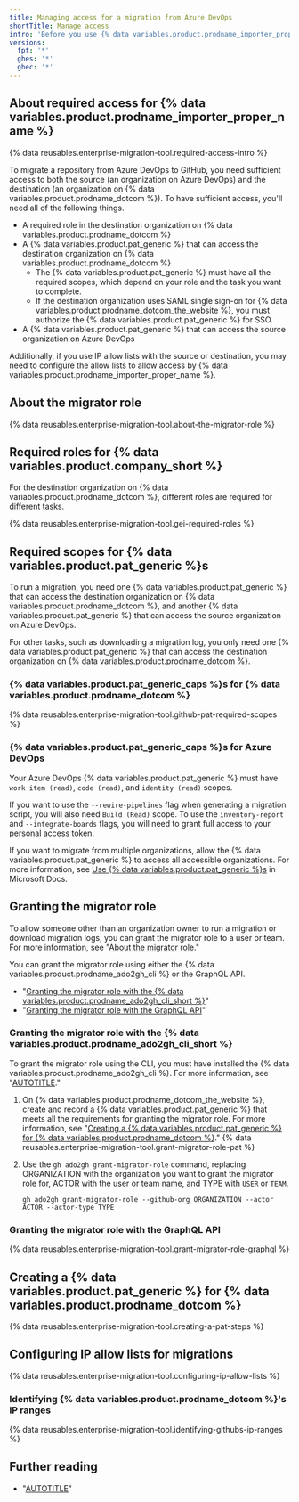 ```yaml
---
title: Managing access for a migration from Azure DevOps
shortTitle: Manage access
intro: 'Before you use {% data variables.product.prodname_importer_proper_name %}, make sure you have appropriate access to both the source and destination of your migration.'
versions:
  fpt: '*'
  ghes: '*'
  ghec: '*'
---
```


## About required access for {% data variables.product.prodname_importer_proper_name %}

{% data reusables.enterprise-migration-tool.required-access-intro %}

To migrate a repository from Azure DevOps to GitHub, you need sufficient access to both the source (an organization on Azure DevOps) and the destination (an organization on {% data variables.product.prodname_dotcom %}). To have sufficient access, you'll need all of the following things.
* A required role in the destination organization on {% data variables.product.prodname_dotcom %}
* A {% data variables.product.pat_generic %} that can access the destination organization on {% data variables.product.prodname_dotcom %}
  * The {% data variables.product.pat_generic %} must have all the required scopes, which depend on your role and the task you want to complete.
  * If the destination organization uses SAML single sign-on for {% data variables.product.prodname_dotcom_the_website %}, you must authorize the {% data variables.product.pat_generic %} for SSO.
* A {% data variables.product.pat_generic %} that can access the source organization on Azure DevOps

Additionally, if you use IP allow lists with the source or destination, you may need to configure the allow lists to allow access by {% data variables.product.prodname_importer_proper_name %}.

## About the migrator role

{% data reusables.enterprise-migration-tool.about-the-migrator-role %}

<span id="required-roles"></span>

## Required roles for {% data variables.product.company_short %}

For the destination organization on {% data variables.product.prodname_dotcom %}, different roles are required for different tasks.

{% data reusables.enterprise-migration-tool.gei-required-roles %}

## Required scopes for {% data variables.product.pat_generic %}s

To run a migration, you need one {% data variables.product.pat_generic %} that can access the destination organization on {% data variables.product.prodname_dotcom %}, and another {% data variables.product.pat_generic %} that can access the source organization on Azure DevOps.

For other tasks, such as downloading a migration log, you only need one {% data variables.product.pat_generic %} that can access the destination organization on {% data variables.product.prodname_dotcom %}.

### {% data variables.product.pat_generic_caps %}s for {% data variables.product.prodname_dotcom %}

{% data reusables.enterprise-migration-tool.github-pat-required-scopes %}

### {% data variables.product.pat_generic_caps %}s for Azure DevOps

Your Azure DevOps {% data variables.product.pat_generic %} must have `work item (read)`, `code (read)`, and `identity (read)` scopes.

If you want to use the `--rewire-pipelines` flag when generating a migration script, you will also need `Build (Read)` scope. To use the `inventory-report` and `--integrate-boards` flags, you will need to grant full access to your personal access token.

If you want to migrate from multiple organizations, allow the {% data variables.product.pat_generic %} to access all accessible organizations. For more information, see [Use {% data variables.product.pat_generic %}s](https://docs.microsoft.com/en-us/azure/devops/organizations/accounts/use-personal-access-tokens-to-authenticate?view=azure-devops&tabs=preview-page#create-a-pat) in Microsoft Docs.

## Granting the migrator role

To allow someone other than an organization owner to run a migration or download migration logs, you can grant the migrator role to a user or team. For more information, see "[About the migrator role](#about-the-migrator-role)."

You can grant the migrator role using either the {% data variables.product.prodname_ado2gh_cli %} or the GraphQL API.

* "[Granting the migrator role with the {% data variables.product.prodname_ado2gh_cli_short %}](#granting-the-migrator-role-with-the-ado2gh-extension)"
* "[Granting the migrator role with the GraphQL API](#granting-the-migrator-role-with-the-graphql-api)"

### Granting the migrator role with the {% data variables.product.prodname_ado2gh_cli_short %}

To grant the migrator role using the CLI, you must have installed the {% data variables.product.prodname_ado2gh_cli %}. For more information, see "[AUTOTITLE](/migrations/using-github-enterprise-importer/migrating-from-azure-devops-to-github-enterprise-cloud/migrating-repositories-from-azure-devops-to-github-enterprise-cloud#step-1-install-the-ado2gh-extension-of-the-github-cli)."

1. On {% data variables.product.prodname_dotcom_the_website %}, create and record a {% data variables.product.pat_generic %} that meets all the requirements for granting the migrator role. For more information, see "[Creating a {% data variables.product.pat_generic %} for {% data variables.product.prodname_dotcom %}](#creating-a-personal-access-token-for-github)."
{% data reusables.enterprise-migration-tool.grant-migrator-role-pat %}
1. Use the `gh ado2gh grant-migrator-role` command, replacing ORGANIZATION with the organization you want to grant the migrator role for, ACTOR with the user or team name, and TYPE with `USER` or `TEAM`.

   ```shell copy
   gh ado2gh grant-migrator-role --github-org ORGANIZATION --actor ACTOR --actor-type TYPE
   ```

### Granting the migrator role with the GraphQL API

{% data reusables.enterprise-migration-tool.grant-migrator-role-graphql %}

## Creating a {% data variables.product.pat_generic %} for {% data variables.product.prodname_dotcom %}

{% data reusables.enterprise-migration-tool.creating-a-pat-steps %}

## Configuring IP allow lists for migrations

{% data reusables.enterprise-migration-tool.configuring-ip-allow-lists %}

### Identifying {% data variables.product.prodname_dotcom %}'s IP ranges

{% data reusables.enterprise-migration-tool.identifying-githubs-ip-ranges %}

## Further reading

* "[AUTOTITLE](/organizations/managing-peoples-access-to-your-organization-with-roles/roles-in-an-organization)"
